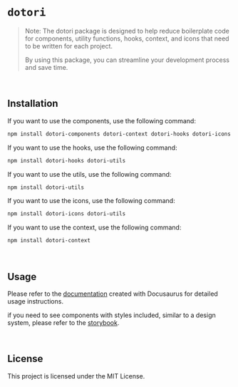 # `dotori`

> Note: The dotori package is designed to help reduce boilerplate code for components, utility functions, hooks, context, and icons that need to be written for each project.
>
> By using this package, you can streamline your development process and save time.

<br>

## Installation

If you want to use the components, use the following command:

```bash
npm install dotori-components dotori-context dotori-hooks dotori-icons dotori-utils
```

If you want to use the hooks, use the following command:

```bash
npm install dotori-hooks dotori-utils
```

If you want to use the utils, use the following command:

```bash
npm install dotori-utils
```

If you want to use the icons, use the following command:

```bash
npm install dotori-icons dotori-utils
```

If you want to use the context, use the following command:

```bash
npm install dotori-context
```

<br>

## Usage

Please refer to the [documentation](https://dotori-docs.netlify.app/) created with Docusaurus for detailed usage instructions.

if you need to see components with styles included, similar to a design system, please refer to the [storybook](https://main--66f696470ec9eb2bd29fa1fe.chromatic.com).

<br>

## License

This project is licensed under the MIT License.
